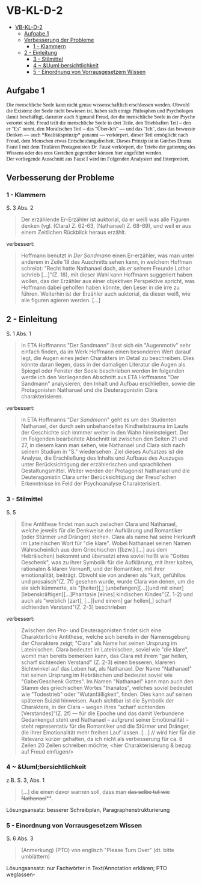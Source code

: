 # VB-KL-D-2

- [VB-KL-D-2](#vb-kl-d-2)
	- [Aufgabe 1](#aufgabe-1)
	- [Verbesserung der Probleme](#verbesserung-der-probleme)
		- [1 - Klammern](#1---klammern)
	- [2 - Einleitung](#2---einleitung)
		- [3 - Stilmittel](#3---stilmittel)
		- [4 ~ &amp;Uuml&#x3B;bersichtlichkeit](#4--uumlbersichtlichkeit)
		- [5 - Einordnung von Vorrausgesetzem Wissen](#5---einordnung-von-vorrausgesetzem-wissen)


## Aufgabe 1

<!--markdownlint-disable-file MD010 MD033 MD007-->

<p style="font-family: Ubuntu Mono;">
	Die menschliche Seele kann nicht genau wissenschaftlich erschlossen werden.
	Obwohl die Existenz der Seele nicht bewiesen ist, haben sich einige Philosphen und Psychologen damit beschäftigt,
	darunter auch Sigmund Freud, der die menschliche Seele in der Psyche verortet sieht.
	Freud teilt die menschliche Seele in drei Teile, den Triebhaften Teil – den er "Es" nennt,
	den Moralischen Teil – das "&Umacr;ber-Ich" — und das "Ich", dass das bewusste Denken —
	auch *Realitätsprinzip* genannt — verkörpert, dieser Teil ermöglicht nach Freud, dem Menschen etwas Entscheidungsfreiheit.
	Dieses Prinzip ist in G&oelig;thes Drama Faust I mit dem Titulären Protagonisten Dr. Faust 
	verkörpert, die Triebe der gatterung des Wissens oder des eros Gretchen gegenüber können hier angeführt werden. 
	<br>
	Der vorliegende Ausschnitt aus Faust I wird im Folgenden Analysiert und Interpretiert.
</p>

## Verbesserung der Probleme

### 1 - Klammern

<!--#indexfrom 1-->
S. 3 Abs. 2  
> Der erzählende Er-Erzähler ist auktorial, da er weiß was alle Figuren denken 
> (vgl. (Clara) Z. 62-63, (Nathanael) Z. 68-69), und weil er aus einem Zeitlichen
> Rückblick heraus erzählt. 

verbessert: 
> Hoffmann benutzt in *Der Sandmann* einen Er-erzähler, was man unter anderem in Zeile 18 des Auschnitts sehen kann, 
> in welchem Hoffman schreibt: "Recht hatte Nathanael doch, als *er* *seinem* Freunde Lothar schrieb \[…]"(Z. 18), 
> mit dieser Wahl kann Hoffmann suggeriert haben wollen, das der Erzähler aus einer objektiven Perspektive spricht, 
> was Hoffmann dabei geholfen haben könnte, den Leser in die irre zu führen. 
> Weiterhin ist der Erzähler auch auktorial, da dieser weiß, wie alle figuren agieren werden. \[…]


## 2 - Einleitung

S. 1 Abs. 1
> In ETA Hoffmanns "Der Sandmann" lässt sich ein "Augenmotiv" sehr einfach finden, da im Werk Hoffmann einen besonderen Wert
> darauf legt, die Augen eines jeden Charakters im Detail zu beschreiben. Dies könnte daran liegen, dass in der damaligen 
> Literatur die Augen als Spiegel oder Fenster der Seele beschrieben werden Im folgenden werde ich den Vorliegenden Abschnitt aus 
> ETA Hoffmanns "Der Sandmann" analysieren, den Inhalt und Aufbau erschließen, sowie die Protagonisten Nathanael und die Deuteragonistin 
> Clara charakterisieren. 

verbessert: 
> In ETA Hoffmanns "*Der Sandmann*" geht es um den Studenten Nathanael, der durch sein unbehandeltes Kindheitstrauma im Laufe der Geschichte
> sich immmer weiter in den Wahn hineinsteigert. Der im Folgenden bearbeitete Abschnitt ist zwischen den Seiten 21 und 27, in diesem kann man
> sehen, wie Nathanael und Clara sich nach seinem Studium in "S." wiedersehen. Ziel dieses Aufsatzes ist die Analyse, die Erschließung des 
> Inhalts und Aufbaus des Auszuges unter Berücksichtigung der erzählerischen und sprachlichen Gestaltungsmittel. Weiter werden der Protagonist
> Nathanael und die Deuteragonistin Clara unter Berücksichtigung der Freud'schen Erkenntnisse im Feld der Psychoanalyse Charakterisiert.

### 3 - Stilmittel

S. 5
> Eine Antithese findet man auch zwischen Clara und Nathanael, welche jeweils für die Denkweise der Aufklärung und Romantiker (oder Stürmer und Dränger) 
> stehen. Clara als name hat seine Herkunft im Lateinischen Wort für "die klare". Wobei Nathanael seinen Namen Wahrscheinlich aus dem Griechischen \([bzw.]
> \[…] aus dem Hebräischen) bekommt und übersetzt etwa soviel heißt wie "Gottes Geschenk", was zu ihrer Symbolik für die Aufklärung, mit ihrer kalten, 
> rationalen & klaren Vernunft, und der Romantiker, mit ihrer emotionalität, beiträgt. 
> Obwohl sie von anderen als "kalt, gefühllos und prosaisch"(Z. 7f) gesehen wurde, wurde Clara von denen, um die sie sich kümmerte, als "\[heiter]\[,] 
> \[unbefangen]\[…]\[und mit einer]\[lebenskräftigen]\[…]Phantasie \[eines] kindischen Kindes"(Z. 1-2) und auch als "weiblich \[zart], \[…]\[und einem]
> gar hellen[,] scharf sichtenden Verstand"(Z. 2-3) beschrieben

verbessert: 
> Zwischen den Pro- und Deuteragonisten findet sich eine Charakterliche Antithese, welche sich bereits in der Namensgebung der Charaktere zeigt; 
> "Clara" als Name hat seinen Ursprung im Lateinischen. Clara bedeutet im Lateinischen, soviel wie "die klare", womit man bereits bemerken kann, 
> das Clara mit ihrem "gar hellen, scharf sichtenden Verstand" (Z. 2-3) einen besseren, klareren Sichtwinkel auf das Leben hat, als Nathanael. 
> Der Name "Nathanael" hat seinen Ursprung im Hebräischen und bedeutet soviel wie "Gabe/Geschenk Gottes". Im Namen "Nathanael" kann man auch den Stamm
> des griechischen Wortes "thanatos", welches soviel bedeutet wie "Todestrieb" oder "Wutanfälligkeit", finden. Dies kann auf seinen späteren Suizid hinweisen. 
> &#x000a;
> Auch sichtbar ist die Symbolik der Charaktere, in der Clara – wegen ihres "scharf sichtenden \[Verstandes]"(Z. 2f) — für die Epoche und das damit Verbundene
> Gedankengut steht und Nathanael – aufgrund seiner Emotionalität – steht representativ für die Romantiker und die Stürmer und Dränger, die ihrer Emotionalität 
> mehr freihen Lauf lassen. 
\[…] // wird hier für die Relevanz kürzer gehalten, da ich nicht als verbesserung für ca. 8 Zeilen 20 Zeilen schreiben möchte; &lt;hier Charakterisierung & bezug auf Freud einfügen/&gt;

### 4 ~ &amp;Uuml&#x3B;bersichtlichkeit

z.B. S. 3, Abs. 1
> \[…] die einen davor warnen soll, dass man ~~das selbe tut wie Nathanael~~*³. 

Lösungsansatz: besserer Schreibplan, Paragraphenstrukturierung

### 5 - Einordnung von Vorrausgesetzem Wissen

S. 6 Abs. 3
> (Anmerkung)
> (PTO) von englisch "Please Turn Over" (dt. bitte umblättern) 

Lösungsansatz: nur Fachwörter in Text/Annotation erklären; PTO weglassen- 
